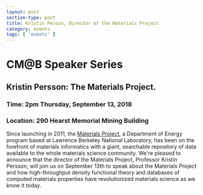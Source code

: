 ```yaml
---
layout: post
section-type: post
title: Kristin Pesson, Director of the Materials Project
category: events
tags: [ 'events' ]
---
```

# CM@B Speaker Series
## Kristin Persson: The Materials Project.
### Time: 2pm Thursday, September 13, 2018
### Location: 290 Hearst Memorial Mining Building

Since launching in 2011, the [Materials Project](www.materialsproject.org), a Department of Energy program based at Lawrence Berkeley National Laboratory, has been on the forefront of materials informatics with a giant, searchable repository of data available to the whole materials science community. We're pleased to announce that the director of the Materials Project, Professor Kristin Persson, will join us on September 13th to speak about the Materials Project and how high-throughput density functional theory and databases of computed materials properties have revolutionized materials science as we know it today.

